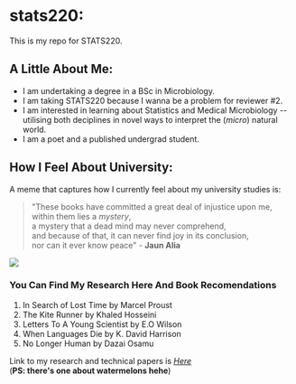 # stats220:

This is my repo for STATS220. 

## A Little About Me:
 
- I am undertaking a degree in a BSc in Microbiology.
- I am taking STATS220 because I wanna be a problem for reviewer #2.  
- I am interested in learning about Statistics and Medical Microbiology -- utilising both deciplines in novel ways to interpret the (_micro_) natural world.
- I am a poet and a published undergrad student.

## How I Feel About University:
A meme that captures how I currently feel about my university studies is: <br> 

>"These books have committed a great deal of injustice upon me, within them lies a _mystery_,<br>
a mystery that a dead mind may never comprehend, <br>
and because of that, it can never find joy in its conclusion, <br>
nor can it ever know peace" - **Jaun Alia** <br> 


![](https://media3.giphy.com/media/v1.Y2lkPTc5MGI3NjExNHZ5MHE3MGYxam1lcGtia2ZzcjVvbTJmNnRsOTZ2M3Y2ZndiNmRsayZlcD12MV9pbnRlcm5hbF9naWZfYnlfaWQmY3Q9Zw/xY4DmnM4b5ICImDUWz/giphy.gif)

### You Can Find My Research Here And Book Recomendations 

1. In Search of Lost Time by Marcel Proust
2. The Kite Runner by Khaled Hosseini
3. Letters To A Young Scientist by E.O Wilson
4. When Languages Die by K. David Harrison
5. No Longer Human by Dazai Osamu 

Link to my research and technical papers is [_Here_](https://www.researchgate.net/profile/Bhavesh-Sharma-6)  
(**PS: there's one about watermelons hehe**) 

